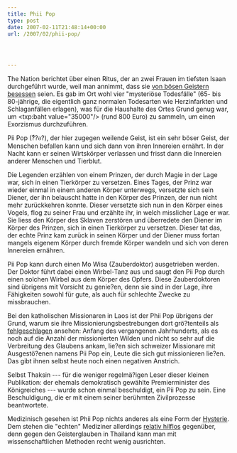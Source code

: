 ```yaml
---
title: Phii Pop
type: post
date: 2007-02-11T21:48:14+00:00
url: /2007/02/phii-pop/




---
```

The Nation berichtet über einen Ritus, der an zwei Frauen im tiefsten Isaan durchgeführt wurde, weil man annimmt, dass sie [von bösen Geistern besessen][1] seien. Es gab im Ort wohl vier "mysteriöse Todesfälle" (65- bis 80-jährige, die eigentlich ganz normalen Todesarten wie Herzinfarkten und Schlaganfällen erlagen), was für die Haushalte des Ortes Grund genug war, um <txp:baht value="35000"/> (rund 800 Euro) zu sammeln, um einen Exorzismus durchzuführen.

Pii Pop (<span class="thai">?ี?อ?</span>), der hier zugegen weilende Geist, ist ein sehr böser Geist, der Menschen befallen kann und sich dann von ihren Innereien ernährt. In der Nacht kann er seinen Wirtskörper verlassen und frisst dann die Innereien anderer Menschen und Tierblut.

Die Legenden erzählen von einem Prinzen, der durch Magie in der Lage war, sich in einen Tierkörper zu versetzen. Eines Tages, der Prinz war wieder einmal in einem anderen Körper unterwegs, versetzte sich sein Diener, der ihn belauscht hatte in den Körper des Prinzen, der nun nicht mehr zurückkehren konnte. Dieser versetzte sich nun in den Körper eines Vogels, flog zu seiner Frau und erzählte ihr, in welch misslicher Lage er war. Sie liess den Körper des Sklaven zerstören und überredete den Diener im Körper des Prinzen, sich in einen Tierkörper zu versetzen. Dieser tat das, der echte Prinz kam zurück in seinen Körper und der Diener muss fortan mangels eigenem Körper durch fremde Körper wandeln und sich von deren Innereien ernähren.

Pii Pop kann durch einen Mo Wisa (Zauberdoktor) ausgetrieben werden. Der Doktor führt dabei einen Wirbel-Tanz aus und saugt den Pii Pop durch einen solchen Wirbel aus dem Körper des Opfers. Diese Zauberdoktoren sind übrigens mit Vorsicht zu genie?en, denn sie sind in der Lage, ihre Fähigkeiten sowohl für gute, als auch für schlechte Zwecke zu missbrauchen.

Bei den katholischen Missionaren in Laos ist der Phii Pop übrigens der Grund, warum sie ihre Missionierungsbestrebungen dort grö?tenteils als [fehlgeschlagen][2] ansehen: Anfang des vergangenen Jahrhunderts, als es noch auf die Anzahl der missionierten Wilden und nicht so sehr auf die Verbreitung des Glaubens ankam, lie?en sich schweizer Missionare mit Ausgestö?enen namens Pii Pop ein, Leute die sich gut missionieren lie?en. Das gibt ihnen selbst heute noch einen negativen Anstrich.

Selbst Thaksin --- für die weniger regelmä?igen Leser dieser kleinen Publikation: der ehemals demokratisch gewählte Premierminister des Königreiches --- wurde schon einmal beschuldigt, ein Pii Pop zu sein. Eine Beschuldigung, die er mit einem seiner berühmten Zivilprozesse beantwortete.

Medizinisch gesehen ist Phii Pop nichts anderes als eine Form der [Hysterie][3]. Dem stehen die "echten" Mediziner allerdings [relativ hilflos][4] gegenüber, denn gegen den Geisterglauben in Thailand kann man mit wissenschaftlichen Methoden recht wenig ausrichten.

 [1]: http://www.nationmultimedia.com/2007/02/10/national/national_30026479.php
 [2]: http://www.newadvent.org/cathen/07765a.htm
 [3]: http://de.wikipedia.org/wiki/Hysterie
 [4]: http://www.dmh.go.th/Abstract/details.asp?id=372
